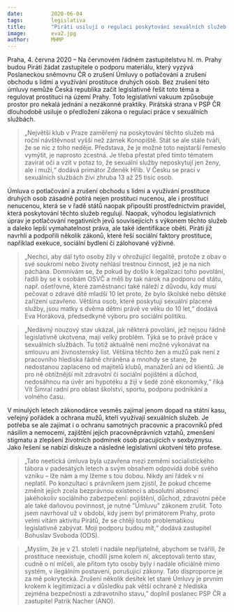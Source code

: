 ```yaml
---
date:         2020-06-04
tags:         legislativa
title:        "Piráti usilují o regulaci poskytování sexuálních služeb v Praze"
image: 	      eva2.jpg
author:       MHMP
---
```


Praha, 4. června 2020 – Na červnovém řádném zastupitelstvu hl. m. Prahy budou Piráti žádat zastupitele o podporu materiálu, který vyzývá Poslaneckou sněmovnu ČR o zrušení Úmluvy o potlačování a zrušení obchodu s lidmi a využívání prostituce druhých osob. Bez zrušení této úmluvy nemůže Česká republika začít legislativně řešit toto téma a regulovat prostituci na území Prahy. Toto legislativní vakuum způsobuje prostor pro nekalá jednání a nezákonné praktiky. Pirátská strana v PSP ČR dlouhodobě usiluje o předložení zákona o regulaci práce v sexuálních službách.

> „Největší klub v Praze zaměřený na poskytování těchto služeb má roční návštěvnost vyšší než zámek Konopiště. Stát se ale stále tváří, že se nic z toho neděje. Představa, že je možné toto nejstarší řemeslo vymýtit, je naprosto zcestná. Je třeba přestat před tímto tématem zavírat oči a vzít v potaz to, že sexuální služby neposkytují jen ženy, ale i muži,“ dodává primátor Zdeněk Hřib. V Česku se prací v sexuálních službách živí zhruba 13 až 25 tisíc osob.

Úmluva o potlačování a zrušení obchodu s lidmi a využívání prostituce druhých osob zásadně potírá nejen prostituci nucenou, ale i prostituci nenucenou, která se v řadě států naopak připouští prostřednictvím pravidel, která poskytování těchto služeb regulují. Naopak, výhodou legislativních úprav je potlačování negativních jevů souvisejících s výkonem těchto služeb a daleko lepší vymahatelnost práva, ale také identifikace obětí. Piráti již navrhli a podpořili několik zákonů, které řeší sociální faktory prostituce, například exekuce, sociální bydlení či zálohované výživné.

> „Nechci, aby dál tyto osoby žily v ohrožující ilegalitě, protože z obav o své soukromí nebo životy nehlásí trestnou činnost, jež je na nich páchána. Domnívám se, že pokud by došlo k legalizaci toho povolání, řadili by se k osobám OSVČ a měli by tak nárok na podporu od státu, např. ošetřovné, které zaměstnanci také náleží z důvodu, kdy musí pečovat o zdravé dítě mladší 10 let proto, že bylo školské nebo dětské zařízení uzavřeno. Většina osob, které poskytují sexuální placené služby, jsou matky s dvěma dětmi právě ve věku do 10 let,“ dodává Eva Horáková, předsedkyně výboru pro sociální politiku.

> „Nedávný nouzový stav ukázal, jak některá povolání, jež nejsou řádně legislativně ukotvena, mají velký problém. Týká se to právě práce v sexuálních službách. Tu totiž aktuálně není možné vykonávat na smlouvu ani živnostenský list. Většina těchto žen a mužů pak není z pracovního hlediska řádně chráněna a mnohdy se stane, že nedostanou zaplaceno od majitelů klubů, manažerů ani od klientů. Je pro ně obtížnější mít zdravotní či sociální pojištění a důchod, nedosáhnou na úvěr ani hypotéku a žijí v šedé zóně ekonomiky,“ říká Vít Šimral radní pro oblast školství, sportu, podporu podnikání a volného času.

V minulých letech zákonodárce vesměs zajímal jenom dopad na státní kasu, veřejný pořádek a ochrana mužů, kteří využívají sexuálních služeb. Je potřeba se ale zajímat i o ochranu samotných pracovnic a pracovníků před násilím a nemocemi, zajištění jejich pracovněprávních vztahů, zmenšení stigmatu a zlepšení životních podmínek osob pracujících v sexbyznysu. Jako řešení se nabízí diskuze a následné legislativní ukotvení této profese.

> „Tato neetická úmluva byla uzavřena mezi zeměmi socialistického tábora v padesátých letech a svým obsahem odpovídá době svého vzniku – lže nám a my lžeme s tou dobou. Nikdy ani řádek v ní neplatil. Po konzultaci s právníkem jsem zjistil, že pokud chceme změnit jejich zcela bezprávnou existenci s absolutní absencí jakéhokoliv sociálního zabezpečení: pojištění, důchod, zdravotní péče ale také daňovou povinnost, je nutné  "Úmluvu" zákonem zrušit. Toto jsem navrhoval už v období, kdy jsem byl primátorem Prahy, proto velmi vítám aktivitu Pirátů, že se chtějí touto problematikou legislativně zabývat. Moji podporu budou mít,“ dodává zastupitel Bohuslav Svoboda (ODS).

> „Myslím, že je v 21. století i nadále nepřijatelné, abychom se tvářili, že prostituce neexistuje, chodili jsme kolem ní, akceptovali tento stav, cudně o ní mlčeli, ale přitom tyto osoby byly i nadále oficiálně mimo systém, v ilegálním postavení, porušující zákony. Tato disproporce je za mě pokrytecká. Zrušení několik desítek let staré Úmluvy je prvním krokem k legitimizaci a v důsledku pak větší ochraně z hlediska zejména bezpečnosti a zdravotního stavu,” doplnil poslanec PSP ČR a zastupitel Patrik Nacher (ANO).

